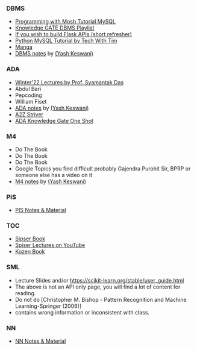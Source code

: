 ### DBMS
- [Programming with Mosh Tutorial MySQL](https://www.youtube.com/watch?v=7S_tz1z_5bA)
- [Knowledge GATE DBMS Playlist](https://www.youtube.com/playlist?list=PLmXKhU9FNesR1rSES7oLdJaNFgmuj0SYV)
- [If you wish to build Flask APIs (short refresher)](https://www.youtube.com/watch?v=Jzv3G5iDLvw)
- [Python MySQL Tutorial by Tech With Tim](https://www.youtube.com/playlist?list=PLzMcBGfZo4-l5kVSNVKGO60V6RkXAVtp-)
- [Manga](https://oberstar.eu.org/share/Documents/The-Manga-guide-to-databases.pdf)
- [DBMS notes](https://yash-keswani.github.io/iiitd_notes/CSE202_DBMS/) by [(Yash Keswani)](https://github.com/Yash-Keswani)

### ADA
- [Winter'22 Lectures by Prof. Syamantak Das](https://sites.google.com/iiitd.ac.in/ada22/lectures-section-a)
- Abdul Bari
- Pepcoding
- William Fiset
- [ADA notes](https://yash-keswani.github.io/iiitd_notes/CSE222_ADA/) by [(Yash Keswani)](https://github.com/Yash-Keswani)
- [A2Z Striver](https://www.youtube.com/playlist?list=PLgUwDviBIf0oF6QL8m22w1hIDC1vJ_BHz)
- [ADA Knowledge Gate One Shot](https://www.youtube.com/watch?v=z6DY_YSdyww)

### M4
- Do The Book
- Do The Book
- Do The Book
- Google Topics you find difficult probably Gajendra Purohit Sir, BPRP or someone else has a video on it
- [M4 notes](https://drive.google.com/drive/folders/1tjdm1iKImbfemjHfg-14TMKp846RuD_U) by [(Yash Keswani)](https://github.com/Yash-Keswani)

### PIS
- [PIS Notes & Material](https://github.com/kintsugi-programmer/beWarehouse/tree/main/PIS)

### TOC
- [Sipser Book](https://drive.google.com/file/d/1E0WxGTzNJTrv9HeTR67EY659hfAKmiHt/view?usp=sharing)
- [Spiser Lectures on YouTube](https://youtube.com/playlist?list=PLUl4u3cNGP60_JNv2MmK3wkOt9syvfQWY)
- [Kozen Book](https://drive.google.com/file/d/1L9elxZtwFrM7g8hI8xxmL_KoSRTNPpLB/view?usp=sharing)

### SML
- Lecture Slides and/or https://scikit-learn.org/stable/user_guide.html
- The above is not an API only page, you will find a lot of content for reading.
- Do not do [Christopher M. Bishop - Pattern Recognition and Machine Learning-Springer (2006)]
- contains wrong information or inconsistent with class.

### NN
- [NN Notes & Material](https://github.com/kintsugi-programmer/beWarehouse/tree/main/NN)

